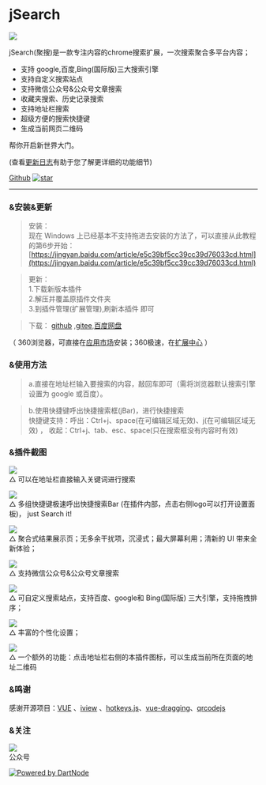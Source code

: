 # jSearch


![](https://oscimg.oschina.net/oscnet/58887ad779f665e48eeea739154a1b2b15d.jpg)

jSearch(聚搜)是一款专注内容的chrome搜索扩展，一次搜索聚合多平台内容；
* 支持 google,百度,Bing(国际版)三大搜索引擎
* 支持自定义搜索站点
* 支持微信公众号&公众号文章搜索
* 收藏夹搜索、历史记录搜索  
* 支持地址栏搜索
* 超级方便的搜索快捷键
* 生成当前网页二维码
  
帮你开启新世界大门。   

(查看[更新日志](https://github.com/dubox/jSearch/releases/)有助于您了解更详细的功能细节)

<a class="github-button" href="https://github.com/dubox/jSearch" data-size="large" data-show-count="true" aria-label="Star dubox/jSearch on GitHub">Github</a>  [![star](https://gitee.com/dubox/jSearch/badge/star.svg?theme=gray)](https://gitee.com/dubox/jSearch/stargazers)

---

### &安装&更新
>安装：  
现在 Windows 上已经基本不支持拖进去安装的方法了，可以直接从此教程的第6步开始：
[https://jingyan.baidu.com/article/e5c39bf5cc39cc39d76033cd.html](https://jingyan.baidu.com/article/e5c39bf5cc39cc39d76033cd.html)  

>更新：  
   1.下载新版本插件  
   2.解压并覆盖原插件文件夹  
   3.到插件管理(扩展管理),刷新本插件 即可  
  
>下载： [github](https://github.com/dubox/jSearch/releases/) ,[gitee](https://gitee.com/dubox/jSearch/releases),[百度网盘](https://pan.baidu.com/s/1YBRrgKpc6BGRRZ18IbixiA)  

（ 360浏览器，可直接在[应用市场](https://ext.se.360.cn/webstore/search/jsearch)安装；360极速，在[扩展中心](https://ext.chrome.360.cn/webstore/search/jsearch) ）

### &使用方法
> a.直接在地址栏输入要搜索的内容，敲回车即可（需将浏览器默认搜索引擎设置为 google 或百度）。

> b.使用快捷键呼出快捷搜索框(jBar)，进行快捷搜索  
> 快捷键支持：呼出：Ctrl+j、space(在可编辑区域无效)、j(在可编辑区域无效) ，    收起：Ctrl+j、tab、esc、space(只在搜索框没有内容时有效)



### &插件截图

![](https://oscimg.oschina.net/oscnet/31bc7e6cd27a2f71955666c432aa51370f3.jpg)  
△ 可以在地址栏直接输入关键词进行搜索  

![](https://oscimg.oschina.net/oscnet/4c7d6a961795894b69d38f78f9b1e512a1a.jpg)  
△ 多组快捷键极速呼出快捷搜索Bar (在插件内部，点击右侧logo可以打开设置面板)， just Search it! 

![](https://oscimg.oschina.net/oscnet/6599233d9c79851e875acf418345c833399.jpg)  
△ 聚合式结果展示页；无多余干扰项，沉浸式；最大屏幕利用；清新的 UI 带来全新体验；  


![](https://oscimg.oschina.net/oscnet/086d0d2b527381d16fb656404595b33de2f.jpg)  
△ 支持微信公众号&公众号文章搜索


![](https://oscimg.oschina.net/oscnet/957e70ce7a89bcd9030a41d9dfc03f154ba.jpg)  
△ 可自定义搜索站点，支持百度、google和 Bing(国际版) 三大引擎，支持拖拽排序；  

![](https://oscimg.oschina.net/oscnet/d4385215f6fb99c3cd2473aede5a5f8274d.jpg)  
△ 丰富的个性化设置；

![](https://oscimg.oschina.net/oscnet/a0065a9798427ef1b4574d0f676c81d95a1.jpg)  
△ 一个额外的功能：点击地址栏右侧的本插件图标，可以生成当前所在页面的地址二维码



### &鸣谢
感谢开源项目：[VUE](https://github.com/vuejs/vue) 、[iview](https://github.com/iview/iview) 、[hotkeys.js](https://github.com/jaywcjlove/hotkeys)、[vue-dragging](https://github.com/hilongjw/vue-dragging)、[qrcodejs](https://github.com/davidshimjs/qrcodejs)

### &关注
![](http://emoji.thisnet.cn/thisnet/uploadqrcode_for_gh_56000c7b7ada_258%20(1).jpg)  
公众号


[![Powered by DartNode](https://dartnode.com/branding/DN-Open-Source-sm.png)](https://dartnode.com "Powered by DartNode - Free VPS for Open Source")
